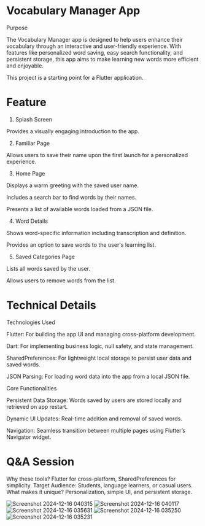 # Vocabulary Manager App

Purpose

The Vocabulary Manager app is designed to help users enhance their vocabulary through an interactive and user-friendly experience. With features like personalized word saving, easy search functionality, and persistent storage, this app aims to make learning new words more efficient and enjoyable.

This project is a starting point for a Flutter application.

# Feature

1. Splash Screen

Provides a visually engaging introduction to the app.

2. Familiar Page

Allows users to save their name upon the first launch for a personalized experience.

3. Home Page

Displays a warm greeting with the saved user name.

Includes a search bar to find words by their names.

Presents a list of available words loaded from a JSON file.

4. Word Details

Shows word-specific information including transcription and definition.

Provides an option to save words to the user's learning list.

5. Saved Categories Page

Lists all words saved by the user.

Allows users to remove words from the list.



# Technical Details

Technologies Used

Flutter: For building the app UI and managing cross-platform development.

Dart: For implementing business logic, null safety, and state management.

SharedPreferences: For lightweight local storage to persist user data and saved words.

JSON Parsing: For loading word data into the app from a local JSON file.

Core Functionalities

Persistent Data Storage: Words saved by users are stored locally and retrieved on app restart.

Dynamic UI Updates: Real-time addition and removal of saved words.

Navigation: Seamless transition between multiple pages using Flutter’s Navigator widget.


# Q&A Session

Why these tools? Flutter for cross-platform, SharedPreferences for simplicity.
Target Audience: Students, language learners, or casual users.
What makes it unique? Personalization, simple UI, and persistent storage.

![Screenshot 2024-12-16 040315](https://github.com/user-attachments/assets/eb829794-550d-4cac-bf83-73e4dfce6ac1)
![Screenshot 2024-12-16 040117](https://github.com/user-attachments/assets/03d4d86a-60c2-4a1e-9ab0-d79bec891ab7)
![Screenshot 2024-12-16 035631](https://github.com/user-attachments/assets/e15cc26b-877c-4806-86aa-e31d6676bde4)
![Screenshot 2024-12-16 035250](https://github.com/user-attachments/assets/d6886a1f-80ef-4ad3-8d8c-9a9b4e0b378f)
![Screenshot 2024-12-16 035231](https://github.com/user-attachments/assets/92223fe0-77ce-4214-9868-27197438198f)

